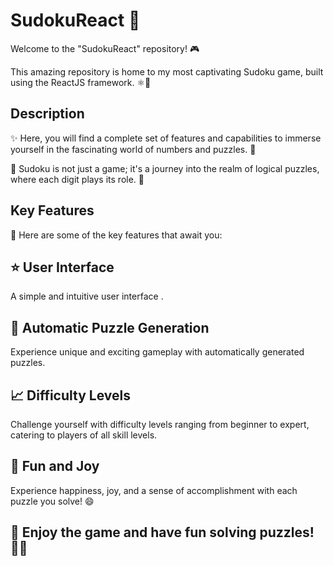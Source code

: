 # SudokuReact 🌟
Welcome to the "SudokuReact" repository! 🎮

This amazing repository is home to my most captivating Sudoku game, built using the ReactJS framework. ⚛️🧩

## Description
✨ Here, you will find a complete set of features and capabilities to immerse yourself in the fascinating world of numbers and puzzles. 🌌

🔢 Sudoku is not just a game; it's a journey into the realm of logical puzzles, where each digit plays its role. 🌈

## Key Features
🎁 Here are some of the key features that await you:
  
## ⭐️ User Interface
A simple and intuitive user interface .

## 🔀 Automatic Puzzle Generation
Experience unique and exciting gameplay with automatically generated puzzles.

## 📈 Difficulty Levels
Challenge yourself with difficulty levels ranging from beginner to expert, catering to players of all skill levels.

## 🎉 Fun and Joy
Experience happiness, joy, and a sense of accomplishment with each puzzle you solve! 😄

## 🌟 Enjoy the game and have fun solving puzzles! 🌈✨

